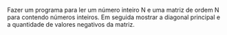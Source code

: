 Fazer um programa para ler um número inteiro N e uma matriz de ordem N para contendo números inteiros.
Em seguida mostrar a diagonal principal e a quantidade de valores negativos da matriz.